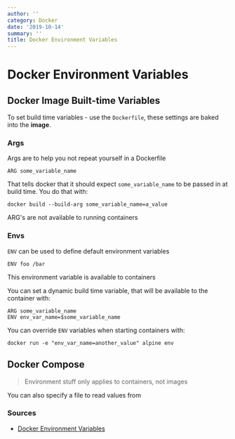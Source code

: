 ```yaml
---
author: ''
category: Docker
date: '2019-10-14'
summary: ''
title: Docker Environment Variables
---
```

# Docker Environment Variables

## Docker Image Built-time Variables

To set build time variables - use the `Dockerfile`, these settings are baked into the **image**.


### Args

Args are to help you not repeat yourself in a Dockerfile

    ARG some_variable_name

That tells docker that it should expect `some_variable_name` to be passed in at build time.
You do that with:

    docker build --build-arg some_variable_name=a_value

ARG's are not available to running containers

### Envs

`ENV` can be used to define default environment variables

    ENV foo /bar

This environment variable is available to containers

You can set a dynamic build time variable, that will be available to the container with:

    ARG some_variable_name
    ENV env_var_name=$some_variable_name

You can override `ENV` variables when starting containers with:

    docker run -e "env_var_name=another_value" alpine env

## Docker Compose

> Environment stuff only applies to containers, not images

You can also specify a file to read values from


### Sources

* [Docker Environment Variables](https://vsupalov.com/docker-env-vars/)